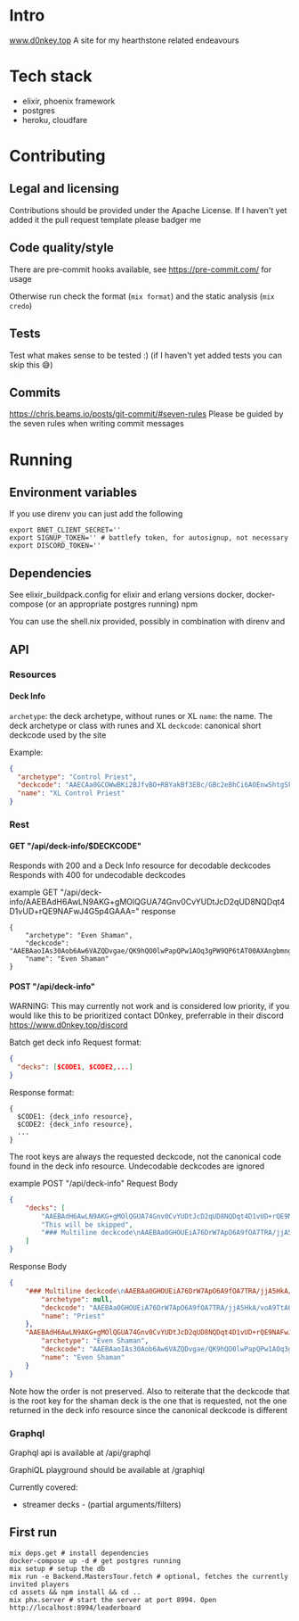 # Intro
www.d0nkey.top
A site for my hearthstone related endeavours

# Tech stack
- elixir, phoenix framework
- postgres
- heroku, cloudfare

# Contributing
## Legal and licensing
Contributions should be provided under the Apache License. If I haven't yet added it the pull request template please badger me

## Code quality/style
There are pre-commit hooks available, see https://pre-commit.com/ for usage

Otherwise run check the format (`mix format`) and the static analysis (`mix credo`)

## Tests 
Test what makes sense to be tested :) (if I haven't yet added tests you can skip this :sweat_smile:)

## Commits
https://chris.beams.io/posts/git-commit/#seven-rules
Please be guided by the seven rules when writing commit messages

# Running
## Environment variables

If you use direnv you can just add the following
```
export BNET_CLIENT_SECRET='' 
export SIGNUP_TOKEN='' # battlefy token, for autosignup, not necessary
export DISCORD_TOKEN=''

```
## Dependencies

See elixir_buildpack.config for elixir and erlang versions
docker, docker-compose (or an appropriate postgres running)
npm 

You can use the shell.nix provided, possibly in combination with direnv and 

## API
### Resources
#### Deck Info
`archetype`: the deck archetype, without runes or XL
`name`: the name. The deck archetype or class with runes and XL
`deckcode`: canonical short deckcode used by the site

Example:
```json
{
  "archetype": "Control Priest",
  "deckcode": "AAECAa0GCOWwBKi2BJfvBO+RBYakBf3EBc/GBc2eBhCi6AOEnwShtgSktgSWtwT52wS43AS63ASGgwXgpAW7xAW7xwX7+AW4ngbPngbRngYAAQPwnwT9xAXFpQX9xAX++AX9xAUAAA==",
  "name": "XL Control Priest"
}
```

### Rest
#### GET "/api/deck-info/$DECKCODE"
Responds with 200 and a Deck Info resource for decodable deckcodes
Responds with 400 for undecodable deckcodes

example GET "/api/deck-info/AAEBAdH6AwLN9AKG+gMOlQGUA74Gnv0CvYUDtJcD2qUD8NQDqt4D1vUD+rQE9NAFwJ4G5p4GAAA="
response
```
{
    "archetype": "Even Shaman",
    "deckcode": "AAEBAaoIAs30Aob6Aw6VAZQDvgae/QK9hQO0lwPapQPw1AOq3gPW9QP6tAT00AXAngbmngYA",
    "name": "Even Shaman"
}
```

#### POST "/api/deck-info"
WARNING: This may currently not work and is considered low priority, if you would like this to be prioritized contact D0nkey, preferrable in their discord https://www.d0nkey.top/discord


Batch get deck info
Request format:
```json
{
  "decks": [$CODE1, $CODE2,...]
}
```
Response format:
```
{
  $CODE1: {deck_info resource},
  $CODE2: {deck_info resource},
  ...
}
```
The root keys are always the requested deckcode, not the canonical code found in the deck info resource. 
Undecodable deckcodes are ignored 

example POST "/api/deck-info"
Request Body
```json
{
    "decks": [
        "AAEBAdH6AwLN9AKG+gMOlQGUA74Gnv0CvYUDtJcD2qUD8NQDqt4D1vUD+rQE9NAFwJ4G5p4GAAA=",
        "This will be skipped",
        "### Multiline deckcode\nAAEBAa0GHOUEiA76DrW7ApO6A9fOA7TRA/jjA5HkA/voA9TtA62KBISfBISjBImjBIqjBIujBOWwBMeyBPTTBPXTBJrUBPrbBLjcBIaDBeKkBbvHBfv4BQH28AQA\n"
    ]
}
```
Response Body
```json
{
    "### Multiline deckcode\nAAEBAa0GHOUEiA76DrW7ApO6A9fOA7TRA/jjA5HkA/voA9TtA62KBISfBISjBImjBIqjBIujBOWwBMeyBPTTBPXTBJrUBPrbBLjcBIaDBeKkBbvHBfv4BQH28AQA\n": {
        "archetype": null,
        "deckcode": "AAEBAa0GHOUEiA76DrW7ApO6A9fOA7TRA/jjA5HkA/voA9TtA62KBISfBISjBImjBIqjBIujBOWwBMeyBPTTBPXTBJrUBPrbBLjcBIaDBeKkBbvHBfv4BQH28AQA",
        "name": "Priest"
    },
    "AAEBAdH6AwLN9AKG+gMOlQGUA74Gnv0CvYUDtJcD2qUD8NQDqt4D1vUD+rQE9NAFwJ4G5p4GAAA=": {
        "archetype": "Even Shaman",
        "deckcode": "AAEBAaoIAs30Aob6Aw6VAZQDvgae/QK9hQO0lwPapQPw1AOq3gPW9QP6tAT00AXAngbmngYA",
        "name": "Even Shaman"
    }
}
```

Note how the order is not preserved. Also to reiterate that the deckcode that is the root key for the shaman deck is the one that is requested, not the one returned in the deck info resource since the canonical deckcode is different


### Graphql
Graphql api is available at /api/graphql

GraphiQL playground should be available at /graphiql

Currently covered:
- streamer decks - (partial arguments/filters)


## First run
```shell
mix deps.get # install dependencies
docker-compose up -d # get postgres running
mix setup # setup the db
mix run -e Backend.MastersTour.fetch # optional, fetches the currently invited players
cd assets && npm install && cd ..
mix phx.server # start the server at port 8994. Open http://localhost:8994/leaderboard
```


